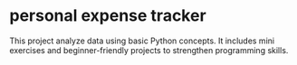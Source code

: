 # personal expense tracker

This project analyze data using basic Python concepts.
It includes mini exercises and beginner-friendly projects to strengthen programming skills.
